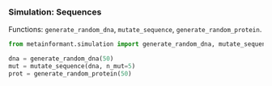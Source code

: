 ### Simulation: Sequences

Functions: `generate_random_dna`, `mutate_sequence`, `generate_random_protein`.

```python
from metainformant.simulation import generate_random_dna, mutate_sequence, generate_random_protein

dna = generate_random_dna(50)
mut = mutate_sequence(dna, n_mut=5)
prot = generate_random_protein(50)
```
